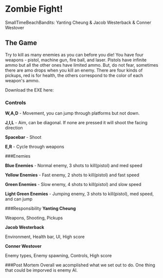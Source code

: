 # Zombie Fight!

SmallTimeBeachBandits: Yanting Cheung & Jacob Westerback & Conner Westover

## The Game
Try to kill as many enemies as you can before you die! 
You have four weapons - pistol, machine gun, fire ball, and laser.
Pistols have infinite ammo but all the other ones have limited ammo.
But, do not fear, sometimes there are amo drops when you kill an enemy.
There are four kinds of pickups, red is for health, the others correspond to the color of each weapon's ammo.

Download the EXE here: <Coming Soon>

### Controls
**W,A,D** - Movement, you can jump through platforms but not down.

**J,I,L** - Aim, can be diagonal. If none are pressed it will shoot the facing direction

**Spacebar** - Shoot

**E,R** - Cycle through weapons

###Enemies

**Blue Enemies** - Normal enemy, 3 shots to kill(pistol) and med speed

**Yellow Enemies** - Fast enemy, 2 shots to kill(pistol) and fast speed

**Green Enemies** - Slow enemy, 4 shots to kill(pistol) and slow speed

**Light Green Enemies** - Jumping enemy, 3 shots to kill(pistol), med speed, and can jump

###Responsibility
**Yanting Cheung**

Weapons, Shooting, Pickups

**Jacob Westerback**

Environment, Health bar, UI, High score

**Conner Westover**

Enemy types, Enemy spawning, Controls, High score

###Post Mortem
Overall we acomplished what we set out to do. One thing that could be imporved is enemy AI. 

